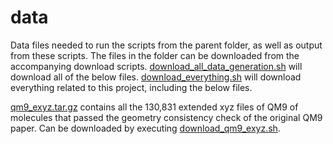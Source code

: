 # data
Data files needed to run the scripts from the parent folder, as well as output from these scripts.
The files in the folder can be downloaded from the accompanying download scripts.
[download_all_data_generation.sh](../download_scripts/download_all_data_generation.sh) will download all of the below files.
[download_everything.sh](../../download_everything.sh) will download everything related to this project, including the below files.

[qm9_exyz.tar.gz](./qm9_exyz.tar.gz) contains all the 130,831 extended xyz files of QM9 of molecules that passed the geometry consistency check of the original QM9 paper.
Can be downloaded by executing [download_qm9_exyz.sh](../download_scripts/download_qm9_exyz.sh).

